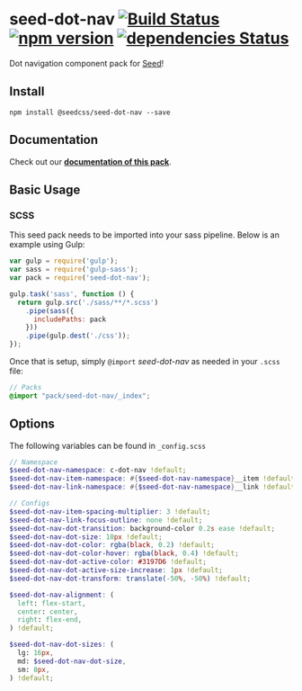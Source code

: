 # seed-dot-nav [![Build Status](https://travis-ci.org/helpscout/seed-dot-nav.svg?branch=master)](https://travis-ci.org/helpscout/seed-dot-nav) [![npm version](https://badge.fury.io/js/%40seedcss%2Fseed-dot-nav.svg)](https://badge.fury.io/js/%40seedcss%2Fseed-dot-nav) [![dependencies Status](https://david-dm.org/helpscout/seed-dot-nav/status.svg)](https://david-dm.org/helpscout/seed-dot-nav)

Dot navigation component pack for [Seed](https://github.com/helpscout/seed)!

## Install
```
npm install @seedcss/seed-dot-nav --save
```


## Documentation

Check out our **[documentation of this pack](http://developer.helpscout.net/seed/packs/seed-dot-nav/)**.


## Basic Usage

### SCSS
This seed pack needs to be imported into your sass pipeline. Below is an example using Gulp:


```javascript
var gulp = require('gulp');
var sass = require('gulp-sass');
var pack = require('seed-dot-nav');

gulp.task('sass', function () {
  return gulp.src('./sass/**/*.scss')
    .pipe(sass({
      includePaths: pack
    }))
    .pipe(gulp.dest('./css'));
});
```

Once that is setup, simply `@import` *seed-dot-nav* as needed in your `.scss` file:

```scss
// Packs
@import "pack/seed-dot-nav/_index";
```

## Options

The following variables can be found in `_config.scss`

```scss
// Namespace
$seed-dot-nav-namespace: c-dot-nav !default;
$seed-dot-nav-item-namespace: #{$seed-dot-nav-namespace}__item !default;
$seed-dot-nav-link-namespace: #{$seed-dot-nav-namespace}__link !default;

// Configs
$seed-dot-nav-item-spacing-multiplier: 3 !default;
$seed-dot-nav-link-focus-outline: none !default;
$seed-dot-nav-dot-transition: background-color 0.2s ease !default;
$seed-dot-nav-dot-size: 10px !default;
$seed-dot-nav-dot-color: rgba(black, 0.2) !default;
$seed-dot-nav-dot-color-hover: rgba(black, 0.4) !default;
$seed-dot-nav-dot-active-color: #3197D6 !default;
$seed-dot-nav-dot-active-size-increase: 1px !default;
$seed-dot-nav-dot-transform: translate(-50%, -50%) !default;

$seed-dot-nav-alignment: (
  left: flex-start,
  center: center,
  right: flex-end,
) !default;

$seed-dot-nav-dot-sizes: (
  lg: 16px,
  md: $seed-dot-nav-dot-size,
  sm: 8px,
) !default;
```

